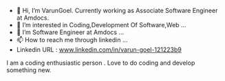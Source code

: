 - 👋 Hi, I’m VarunGoel. Currently working as Associate Software Engineer at Amdocs.
- 👀 I’m interested in Coding,Development Of Software,Web ...
- 💞️ I’m Software Engineer at Amdocs ...
- 📫 How to reach me through linkedin ...
- Linkedin URL : www.linkedin.com/in/varun-goel-121223b9

I am a coding enthusiastic person . Love to do coding and develop something new.

